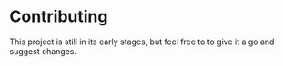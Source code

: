 # Contributing

This project is still in its early stages, but feel free to to give it a go and suggest changes.
